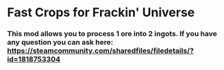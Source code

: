 
# Fast Crops for Frackin' Universe

### This mod allows you to process 1 ore into 2 ingots. If you have any question you can ask here: https://steamcommunity.com/sharedfiles/filedetails/?id=1818753304